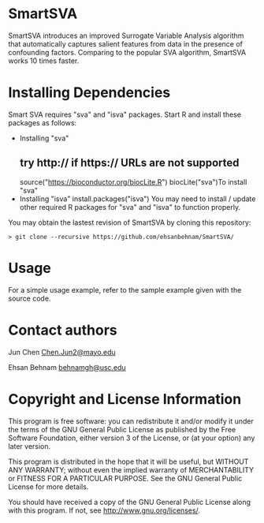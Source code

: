 # SmartSVA
SmartSVA introduces an improved Surrogate Variable Analysis algorithm that
automatically captures salient features from data in the presence of confounding factors.
Comparing to the popular SVA algorithm, SmartSVA works 10 times faster.

Installing Dependencies
=======================

Smart SVA requires "sva" and "isva" packages. Start R and install these packages 
as follows:
* Installing "sva"
  ## try http:// if https:// URLs are not supported
  source("https://bioconductor.org/biocLite.R")
  biocLite("sva")To install "sva"
* Installing "isva"
  install.packages("isva")
You may need to install / update other required R packages for "sva" and 
"isva" to function properly.

You may obtain the lastest revision of SmartSVA by cloning this repository:

    > git clone --recursive https://github.com/ehsanbehnam/SmartSVA/

Usage
=====

For a simple usage example, refer to the sample example given with the
source code.

Contact authors
===============

Jun Chen
Chen.Jun2@mayo.edu

Ehsan Behnam
behnamgh@usc.edu

Copyright and License Information
=================================
  
This program is free software: you can redistribute it and/or modify
it under the terms of the GNU General Public License as published by
the Free Software Foundation, either version 3 of the License, or
(at your option) any later version.
  
This program is distributed in the hope that it will be useful,
but WITHOUT ANY WARRANTY; without even the implied warranty of
MERCHANTABILITY or FITNESS FOR A PARTICULAR PURPOSE.  See the
GNU General Public License for more details.
  
You should have received a copy of the GNU General Public License
along with this program.  If not, see <http://www.gnu.org/licenses/>.
